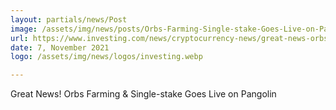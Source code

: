 ```yaml
---
layout: partials/news/Post
image: /assets/img/news/posts/Orbs-Farming-Single-stake-Goes-Live-on-Pangolin.jpeg
url: https://www.investing.com/news/cryptocurrency-news/great-news-orbs-farming--singlestake-goes-live-on-pangolin-2670668
date: 7, November 2021
logo: /assets/img/news/logos/investing.webp

---
```



Great News! Orbs Farming & Single-stake Goes Live on Pangolin